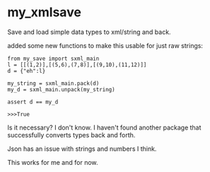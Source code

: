 # my_xmlsave

Save and load simple data types to xml/string and back.

added some new functions to make this usable for just raw strings:

```
from my_save import sxml_main
l = [[(1,2)],[(5,6),(7,8)],[(9,10),(11,12)]]
d = {"eh":l}

my_string = sxml_main.pack(d)
my_d = sxml_main.unpack(my_string)

assert d == my_d

>>>True
```

Is it necessary? I don't know. I haven't found another package
that successfully converts types back and forth.

Json has an issue with strings and numbers I think.

This works for me and for now.
